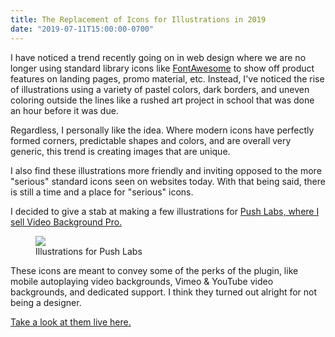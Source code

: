 ```yaml
---
title: The Replacement of Icons for Illustrations in 2019
date: "2019-07-11T15:00:00-0700"
---
```


I have noticed a trend recently going on in web design where we are no longer using standard library icons like [FontAwesome](https://fontawesome.com) to show off product features on landing pages, promo material, etc. Instead, I've noticed the rise of illustrations using a variety of pastel colors, dark borders, and uneven coloring outside the lines like a rushed art project in school that was done an hour before it was due.

Regardless, I personally like the idea. Where modern icons have perfectly formed corners, predictable shapes and colors, and are overall very generic, this trend is creating images that are unique.

I also find these illustrations more friendly and inviting opposed to the more "serious" standard icons seen on websites today. With that being said, there is still a time and a place for "serious" icons.

I decided to give a stab at making a few illustrations for [Push Labs, where I sell Video Background Pro.](https://pushlabs.co/video-background-pro)

<figure>
    <img src="./video-background-pro-illustrations.png" />
    <figcaption>Illustrations for Push Labs</figcaption>
</figure>

These icons are meant to convey some of the perks of the plugin, like mobile autoplaying video backgrounds, Vimeo & YouTube video backgrounds, and dedicated support. I think they turned out alright for not being a designer.

[Take a look at them live here.](https://pushlabs.co/video-background-pro)
